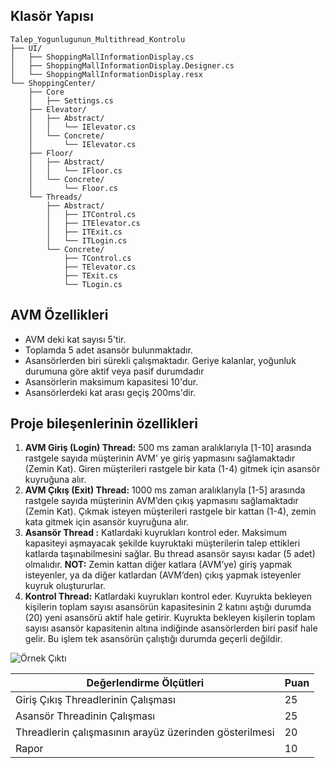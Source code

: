 
## Klasör Yapısı
```plaintext
Talep_Yogunlugunun_Multithread_Kontrolu
├── UI/
│   ├── ShoppingMallInformationDisplay.cs
│   ├── ShoppingMallInformationDisplay.Designer.cs
│   └── ShoppingMallInformationDisplay.resx
└── ShoppingCenter/
	├── Core
	│	├── Settings.cs
	├── Elevator/
	│	├── Abstract/
	│	│	└── IElevator.cs
	│	└── Concrete/
	│		└── IElevator.cs
	├── Floor/
	│	├── Abstract/
	│	│	└── IFloor.cs
	│	└── Concrete/
	│		└── Floor.cs
	└── Threads/
		├── Abstract/
		│	├── ITControl.cs
		│	├── ITElevator.cs
		│	├── ITExit.cs
		│	└── ITLogin.cs
		└── Concrete/
			├── TControl.cs
			├── TElevator.cs
			├── TExit.cs
			└── TLogin.cs
```
## AVM Özellikleri

 - AVM deki kat sayısı 5'tir.
 - Toplamda 5 adet asansör bulunmaktadır.
 - Asansörlerden biri sürekli çalışmaktadır. Geriye kalanlar, yoğunluk durumuna göre aktif veya pasif durumdadır
 - Asansörlerin maksimum kapasitesi 10'dur.
 - Asansörlerdeki kat arası geçiş 200ms'dir.
## Proje bileşenlerinin özellikleri
1.	**AVM Giriş (Login) Thread:** 500 ms zaman aralıklarıyla [1-10] arasında rastgele sayıda müşterinin AVM' ye  giriş yapmasını sağlamaktadır (Zemin Kat). Giren müşterileri rastgele bir kata (1-4) gitmek için asansör kuyruğuna alır.
2.	**AVM Çıkış (Exit) Thread:** 1000 ms zaman aralıklarıyla [1-5] arasında rastgele sayıda müşterinin AVM’den çıkış yapmasını sağlamaktadır (Zemin Kat). Çıkmak isteyen müşterileri rastgele bir kattan (1-4), zemin kata gitmek için asansör kuyruğuna alır.
3.	**Asansör Thread :** Katlardaki kuyrukları kontrol eder. Maksimum kapasiteyi aşmayacak şekilde kuyruktaki müşterilerin talep ettikleri katlarda taşınabilmesini sağlar. Bu thread asansör sayısı kadar (5 adet) olmalıdır.
**NOT:** Zemin kattan diğer katlara (AVM’ye) giriş yapmak isteyenler, ya da diğer katlardan (AVM’den) çıkış yapmak isteyenler kuyruk oluştururlar.
4. **Kontrol Thread:** Katlardaki kuyrukları kontrol eder. Kuyrukta bekleyen kişilerin toplam sayısı asansörün kapasitesinin 2 katını aştığı durumda (20) yeni asansörü aktif hale getirir. Kuyrukta bekleyen kişilerin toplam sayısı asansör kapasitenin altına indiğinde asansörlerden biri pasif hale gelir. Bu işlem tek asansörün çalıştığı durumda geçerli değildir.

![Örnek Çıktı](https://raw.githubusercontent.com/nginY26/TALEP_YOGUNLUGUNUN_MULTITHREAD_ILE_KONTROLU/master/D%C3%B6k%C3%BCmanlar/OrnekCikti.png?token=AKJEJQOKX3P7YGY2FAUYW2C7YVQME)


| Değerlendirme Ölçütleri | Puan |
| --| -- |
| Giriş Çıkış Threadlerinin Çalışması | 25 |
| Asansör Threadinin Çalışması | 25 |
| Threadlerin çalışmasının arayüz üzerinden gösterilmesi | 20 |
| Rapor | 10


